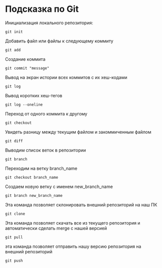# Подсказка по Git

Инициализация локального репозитория:
```ch
git init
```
Добавить файл или файлы к следующему коммиту
```ch
git add
```
Создание коммита
```ch
git commit "message"
```
Вывод на экран истории всех коммитов с их хеш-кодами
```ch
git log
```
Вывод коротких хеш-тегов
```ch
git log --oneline
```
Переход от одного коммита к другому
```ch
git checkout
```
Увидеть разницу между текущим файлом и закоммиченным файлом
```ch
git diff
```
Выводим список веток в репозитории
```ch
git branch
```

Переходим на ветку branch_name
```ch
git checkout branch_name
```
Создаем новую ветку с именем new_branch_name
```ch
git branch new_branch_name
```
Эта команда позволяет склонировать внешний репозиторий на наш ПК 
```ch
git clone
```
Эта команда позволяет скачать все из текущего репозитория и автоматически
сделать merge с нашей версией 
```ch
git pull
```
эта команда позволяет отправить нашу версию репозитория на внешний
репозиторий
```ch
git push
```

